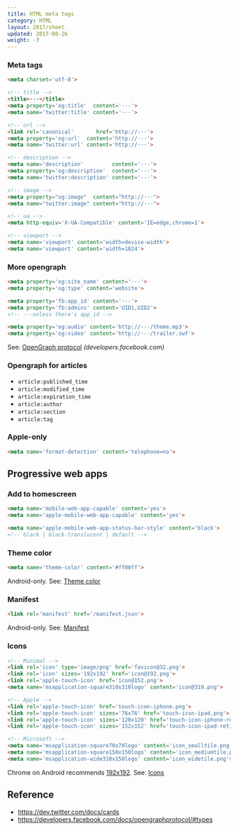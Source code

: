 ```yaml
---
title: HTML meta tags
category: HTML
layout: 2017/sheet
updated: 2017-08-26
weight: -3
---
```


### Meta tags

```html
<meta charset='utf-8'>
```

```html
<!-- title -->
<title>···</title>
<meta property='og:title'  content='···'>
<meta name='twitter:title' content='···'>
```

```html
<!-- url -->
<link rel='canonical'       href='http://···'>
<meta property='og:url'  content='http://···'>
<meta name='twitter:url' content='http://···'>
```

```html
<!-- description -->
<meta name='description'         content='···'>
<meta property='og:description'  content='···'>
<meta name='twitter:description' content='···'>
```

```html
<!-- image -->
<meta property="og:image"  content="http://···">
<meta name="twitter:image" content="http://···">
```

```html
<!-- ua -->
<meta http-equiv='X-UA-Compatible' content='IE=edge,chrome=1'>
```

```html
<!-- viewport -->
<meta name='viewport' content='width=device-width'>
<meta name='viewport' content='width=1024'>
```

### More opengraph

```html
<meta property='og:site_name' content='···'>
<meta property='og:type' content='website'>
```

```html
<meta property='fb:app_id' content='···'>
<meta property='fb:admins' content='UID1,UID2'>
<!-- ···unless there's app_id -->
```

```html
<meta property='og:audio' content='http://···/theme.mp3'>
<meta property='og:video' content='http://···/trailer.swf'>
```

See: [OpenGraph protocol](https://developers.facebook.com/docs/opengraphprotocol/) _(developers.facebook.com)_

### Opengraph for articles

- `article:published_time`
- `article:modified_time`
- `article:expiration_time`
- `article:author`
- `article:section`
- `article:tag`

### Apple-only

```html
<meta name='format-detection' content='telephone=no'>
```

## Progressive web apps

### Add to homescreen

```html
<meta name='mobile-web-app-capable' content='yes'>
<meta name='apple-mobile-web-app-capable' content='yes'>
```

```html
<meta name='apple-mobile-web-app-status-bar-style' content='black'>
<!-- black | black-translucent | default -->
```

### Theme color

```html
<meta name='theme-color' content='#ff00ff'>
```

Android-only.
See: [Theme color](https://developers.google.com/web/updates/2014/11/Support-for-theme-color-in-Chrome-39-for-Android)

### Manifest

```html
<link rel='manifest' href='/manifest.json'>
```

Android-only.
See: [Manifest](https://developers.google.com/web/fundamentals/engage-and-retain/web-app-manifest/)

### Icons

```html
<!-- Minimal -->
<link rel='icon' type='image/png' href='favicon@32.png'>
<link rel='icon' sizes='192x192' href='icon@192.png'>
<link rel='apple-touch-icon' href='icon@152.png'>
<meta name='msapplication-square310x310logo' content='icon@310.png'>
```

```html
<!-- Apple -->
<link rel='apple-touch-icon' href='touch-icon-iphone.png'>
<link rel='apple-touch-icon' sizes='76x76' href='touch-icon-ipad.png'>
<link rel='apple-touch-icon' sizes='120x120' href='touch-icon-iphone-retina.png'>
<link rel='apple-touch-icon' sizes='152x152' href='touch-icon-ipad-retina.png'>
```

```html
<!-- Microsoft -->
<meta name='msapplication-square70x70logo' content='icon_smalltile.png'>
<meta name='msapplication-square150x150logo' content='icon_mediumtile.png'>
<meta name='msapplication-wide310x150logo' content='icon_widetile.png'>
```

Chrome on Android recommends [192x192](https://developers.google.com/web/updates/2014/11/Support-for-theme-color-in-Chrome-39-for-Android).
See: [Icons](https://developers.google.com/web/fundamentals/design-and-ui/browser-customization/)

## Reference

 * <https://dev.twitter.com/docs/cards>
 * <https://developers.facebook.com/docs/opengraphprotocol/#types>
